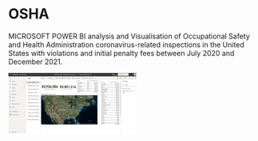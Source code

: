 # OSHA
MICROSOFT POWER BI analysis and Visualisation of Occupational Safety and Health Administration coronavirus-related inspections in the United States with violations and initial penalty fees between July 2020 and December 2021.  


<img src='https://github.com/thetundedoherty/OSHA/blob/ef0566a31bf9848a30b0c8ec6e0fa1c4f8be4e82/OSHA%20Coronavirus-Related%20Inspections%20with%20Violations%20from%20August,%202020%20-%20December,%202021%20-%20Power%20BI%20-%20Google%20Chrome%201_7_2022%204_49_19%20PM%20(2).png' width='256'>
